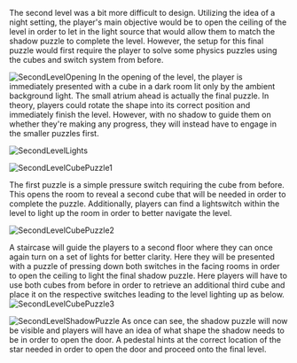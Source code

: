 The second level was a bit more difficult to design. Utilizing the idea of a night setting, the player's main objective would be to open the ceiling of the level in order to let in the light source that would allow them to match the shadow puzzle to complete the level. 
However, the setup for this final puzzle would first require the player to solve some physics puzzles using the cubes and switch system from before. 

![SecondLevelOpening](https://user-images.githubusercontent.com/98255931/237015869-0ffa3fc0-9bf4-4c53-b69d-850beea7c4ab.png)
In the opening of the level, the player is immediately presented with a cube in a dark room lit only by the ambient background light. The small atrium ahead is actually the final puzzle. In theory, players could rotate the shape into its correct position 
and immediately finish the level. However, with no shadow to guide them on whether they're making any progress, they will instead have to engage in the smaller puzzles first. 

![SecondLevelLights](https://user-images.githubusercontent.com/98255931/237016581-825b0eaa-1b28-4957-a43d-2c9c66fe90b6.png)

![SecondLevelCubePuzzle1](https://user-images.githubusercontent.com/98255931/237005994-1147966b-6bdd-476b-8818-c38774b2b0cd.png)

The first puzzle is a simple pressure switch requiring the cube from before. This opens the room to reveal a second cube that will be needed in order to complete the puzzle. Additionally, players can find a lightswitch within the level to light up the room in order to
better navigate the level. 

![SecondLevelCubePuzzle2](https://user-images.githubusercontent.com/98255931/237016738-85b6011b-7b16-4884-ad6c-06f9d8f9b76c.png)

A staircase will guide the players to a second floor where they can once again turn on a set of lights for better clarity. Here they will be presented with a puzzle of pressing down both switches in the facing rooms in order to open the ceiling to light 
the final shadow puzzle. Here players will have to use both cubes from before in order to retrieve an additional third cube and place it on the respective switches leading to the level lighting up as below. 
![SecondLevelCubePuzzle3](https://user-images.githubusercontent.com/98255931/237017039-70126735-975d-42aa-97f7-7625abcba00f.png)

![SecondLevelShadowPuzzle](https://user-images.githubusercontent.com/98255931/237017059-9add1352-745d-4578-a940-39590b7b632a.png)
As once can see, the shadow puzzle will now be visible and players will have an idea of what shape the shadow needs to be in order to open the door. A pedestal hints at the correct location of the star needed in order to open the door and proceed onto the final level.
